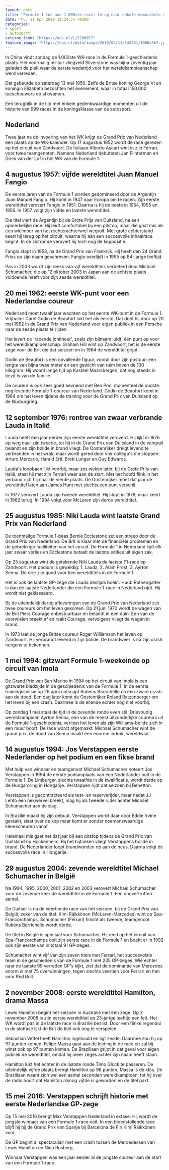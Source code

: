```yaml
---
layout: post
title: "Formule 1 toe aan 1.000ste race: terug naar enkele memorabele momenten"
date: Thu, 11 Apr 2019 19:24:54 +0200
categories: 
- sport 
- autosport 
externe_link: "https://nos.nl/l/2280017"
feature_image: "https://nos.nl/data/image/2019/04/11/542961/1008x567.jpg"
---
```


<p>In China vindt zondag de 1.000ste WK-race in de Formule 1-geschiedenis plaats. Het voormalig militair vliegveld Silverstone was bijna zeventig jaar geleden de plek waar de eerste wedstrijd voor het wereldkampioenschap werd verreden.</p>
<p>Dat gebeurde op zaterdag 13 mei 1950. Zelfs de Britse koning George VI en koningin Elizabeth bezochten het evenement, waar in totaal 150.000 toeschouwers op afkwamen.</p>
<p>Een terugblik in de tijd met enkele gedenkwaardige momenten uit de historie van 999 races in de koningsklasse van de autosport.</p>
<h2>Nederland</h2>
<p>Twee jaar na de invoering van het WK krijgt de Grand Prix van Nederland een plaats op de WK-kalender. Op 17 augustus 1952 wordt de race gereden op het circuit van Zandvoort. De Italiaan Alberto Ascari wint in zijn Ferrari, voor twee teamgenoten. Namens Nederland debuteren Jan Flinterman en Dries van der Lof in het WK van de Formule 1.</p>
<h2>4 augustus 1957: vijfde wereldtitel Juan Manuel Fangio</h2>
<p>De eerste jaren van de Formule 1 worden gedomineerd door de Argentijn Juan Manuel Fangio. Hij komt in 1947 naar Europa om te racen. Zijn eerste wereldtitel verovert Fangio in 1951. Daarna is hij de beste in 1954, 1955 en 1956. In 1957 volgt zijn vijfde en laatste wereldtitel.</p>
<p>Die titel viert de Argentijn bij de Grote Prijs van Duitsland, na een opmerkelijke race. Hij leidt comfortabel bij een pitstop, maar die gaat mis als een wielmoer van het rechterachterwiel wegrolt. Met grote achterstand keert hij terug op het circuit, waarna hij aan een succesvolle inhaalrace begint. In de slotronde verovert hij toch nog de koppositie.</p>
<p>Fangio stopt in 1958, na de Grand Prix van Frankrijk. Hij heeft dan 24 Grand Prixs op zijn naam geschreven. Fangio overlijdt in 1995 op 84-jarige leeftijd.</p>
<p>Pas in 2003 wordt zijn reeks van vijf wereldtitels verbeterd door Michael Schumacher, die op 12 oktober 2003 in Japan aan de achtste plaats voldoende heeft voor zijn zesde wereldtitel.</p>
<h2>20 mei 1962: eerste WK-punt voor een Nederlandse coureur</h2>
<p>Nederland moet twaalf jaar wachten op het eerste WK-punt in de Formule 1. Vrijbuiter Carel Godin de Beaufort lukt het als eerste. Dat doet hij door op 20 mei 1962 in de Grand Prix van Nederland voor eigen publiek in een Porsche naar de zesde plaats te rijden.</p>
<p>Het levert de 'racende jonkheer', zoals zijn bijnaam luidt, één punt op voor het wereldkampioenschap. Graham Hill wint op Zandvoort, het is de eerste zege voor de Brit die dat seizoen en in 1964 de wereldtitel grijpt.</p>
<p>Godin de Beaufort is een opvallende figuur, vooral door zijn postuur: een lengte van bijna twee meter en een gewicht van ruim boven de 100 kilogram. Hij woont lange tijd op Kasteel Maarsbergen, dat nog steeds in bezit is van de familie.</p>
<p>De coureur is ook zeer goed bevriend met Ben Pon, momenteel de oudste nog levende Formule 1-coureur van Nederland. Godin de Beaufort komt in 1964 om het leven tijdens de training voor de Grand Prix van Duitsland op de Nürburgring.</p>
<h2>12 september 1976: rentree van zwaar verbrande Lauda in Italië</h2>
<p>Lauda heeft een jaar eerder zijn eerste wereldtitel veroverd. Hij lijkt in 1976 op weg naar zijn tweede, tot hij in de Grand Prix van Duitsland in de vangrail belandt en zijn bolide in brand vliegt. De Oostenrijker dreigt levend te verbranden in het wrak, maar wordt gered door vier collega's die stoppen: Arturo Merzario, Harald Ertl, Brett Lunger en Guy Edwards.</p>
<p>Lauda's loopbaan lijkt voorbij, maar zes weken later, bij de Grote Prijs van Italië, staat hij met zijn Ferrari weer aan de start. Met het hoofd flink in het verband rijdt hij naar de vierde plaats. De Oostenrijker moet dat jaar de wereldtitel laten aan James Hunt met slechts een punt verschil.</p>
<p>In 1977 verovert Lauda zijn tweede wereldtitel. Hij stopt in 1979, maar keert in 1982 terug. In 1984 volgt voor McLaren zijn derde wereldtitel.</p>
<h2>25 augustus 1985: Niki Lauda wint laatste Grand Prix van Nederland</h2>
<p>De toenmalige Formule 1-baas Bernie Ecclestone zet een streep door de Grand Prix van Nederland. De Brit is klaar met de financiële problemen en de gebrekkige faciliteiten van het circuit. De Formule 1 in Nederland lijdt elk jaar zwaar verlies en Ecclestone betaalt de laatste edities uit eigen zak.</p>
<p>Op 25 augustus wint de getekende Niki Lauda de laatste F1-race op Zandvoort. Het podium is geweldig: 1. Lauda, 2. Alain Prost, 3. Ayrton Senna. De drie zijn goed voor tien wereldtitels in de Formule 1.</p>
<p>Het is ook de laatste GP-zege die Lauda destijds boekt. Huub Rothengatter is dan de laatste Nederlander die een Formule 1-race in Nederland rijdt. Hij wordt niet geklasseerd.</p>
<p>Bij de uiteindelijk dertig afleveringen van de Grand Prix van Nederland zijn twee coureurs om het leven gekomen. Op 21 juni 1970 wordt de wagen van de Brit Piers Courage onbestuurbaar en belandt in een duin. Een van de voorwielen breekt af en raakt Courage, vervolgens vliegt de wagen in brand. </p>
<p>In 1973 laat de jonge Britse coureur Roger Williamson het leven op Zandvoort. Hij verbrandt levend in zijn bolide. De brandweer is na zijn crash nergens te bekennen.</p>
<h2>1 mei 1994: gitzwart Formule 1-weekeinde op circuit van Imola</h2>
<p>De Grand Prix van San Marino in 1994 op het circuit van Imola is een gitzwarte bladzijde in de geschiedenis van de Formule 1. In de eerste trainingssessie op 29 april ontsnapt Rubens Barrichello na een zware crash aan de dood. Een dag later komt de Oostenrijker Roland Ratzenberger om het leven bij een crash. Daarmee is de ellende echter nog niet voorbij.</p>
<p>Op zondag 1 mei staat de tijd in de zevende ronde even stil. Drievoudig wereldkampioen Ayrton Senna, een van de meest uitzonderlijke coureurs uit de Formule 1-geschiedenis, verliest het leven als zijn Williams-bolide zich in een muur boort. De race wordt afgemaakt. Michael Schumacher wint de grand prix. de dood van Senna maakt een enorme indruk, wereldwijd.</p>
<h2>14 augustus 1994: Jos Verstappen eerste Nederlander op het podium en een fikse brand</h2>
<p>Met hulp van winnaar en teamgenoot Michael Schumacher noteert Jos Verstappen in 1994 de eerste podiumplaats van een Nederlander ooit in de Formule 1. De Limburger, slechts twaalfde in de kwalificatie, wordt derde op de Hungaroring in Hongarije. Verstappen rijdt dat seizoen bij Benetton.</p>
<p>Verstappen is gecontracteerd als test- en reserverijder, maar nadat JJ Lehto een nekwervel breekt, mag hij als tweede rijder achter Michael Schumacher aan de slag.</p>
<p>In Brazilië maakt hij zijn debuut. Verstappen wordt daar door Eddie Irvine geraakt, slaat over de kop maar komt er zonder noemenswaardige kleerscheuren vanaf.</p>
<p>Helemaal mis gaat het dat jaar bij een pitstop tijdens de Grand Prix van Duitsland op Hockenheim. Bij het bijtanken vliegt Verstappens bolide in brand. De Nederlander loopt brandwonden op aan de neus. Daarna volgt de succesvolle race in Hongarije.</p>
<h2>29 augustus 2004: zevende wereldtitel Michael Schumacher in België</h2>
<p>Na 1994, 1995, 2000, 2001, 2002 en 2003 verovert Michael Schumacher voor de zevende keer de wereldtitel in de Formule 1. Een onovertroffen aantal.</p>
<p>De Duitser is na de veertiende race van het seizoen, bij de Grand Prix van België, zeker van de titel. Kimi Räikkönen (McLaren-Mercedes) wint op Spa-Francorchamps, Schumacher (Ferrari) finisht als tweede, teamgenoot Rubens Barrichello wordt derde.</p>
<p>De titel in België is speciaal voor Schumacher. Hij reed op het circuit van Spa-Francorchamps ooit zijn eerste race in de Formule 1 en boekt er in 1992 ook zijn eerste van in totaal 91 GP-zeges.</p>
<p>Schumacher wint vijf van zijn zeven titels met Ferrari, het succesvolste team in de geschiedenis van de Formule 1 met 235 GP-zeges. Wie echter naar de laatste 99 verreden GP's kijkt, ziet dat de dominantie van Mercedes enorm is met 75 overwinningen, tegen slechts veertien voor Ferrari en tien voor Red Bull.</p>
<h2>2 november 2008: eerste wereldtitel Hamilton, drama Massa</h2>
<p>Lewis Hamilton begint het seizoen in Australië met een zege. Op 2 november 2008 is zijn eerste wereldtitel op 23-jarige leeftijd een feit. Het WK wordt pas in de laatste race in Brazilië beslist. Door een flinke regenbui in de slotfase lijkt de Brit de titel ook nog te verspelen.</p>
<p>Sebastian Vettel heeft Hamilton ingehaald en ligt zesde. Daarmee zou hij op 97 punten komen. Felipe Massa gaat aan de leiding in de race en zal bij winst ook op 97 punten komen. De Braziliaan grijpt in dat geval voor eigen publiek de wereldtitel, omdat hij meer zeges achter zijn naam heeft staan.</p>
<p>Hamilton lukt het echter in de laatste ronde Timo Glock te passeren. De uiteindelijk vijfde plaats brengt Hamilton op 98 punten, Massa is de klos. De Braziliaan waant zich wel een aantal seconden wereldkampioen, tot hij over de radio hoort dat Hamilton alsnog vijfde is geworden en de titel pakt.</p>
<h2>15 mei 2016: Verstappen schrijft historie met eerste Nederlandse GP-zege</h2>
<p>Op 15 mei 2016 brengt Max Verstappen Nederland in extase. Hij wordt de jongste winnaar van een Formule 1-race ooit. In een bloedstollende race blijft hij bij de Grand Prix van Spanje bij Barcelona de Fin Kimi Räikkönen voor.</p>
<p>De GP begint al spectaculair met een crash tussen de Mercedessen van Lewis Hamilton en Nico Rosberg.</p>
<p>Winnaar Verstappen was een jaar eerder al de jongste coureur aan de start van een Formule 1-race.</p>
